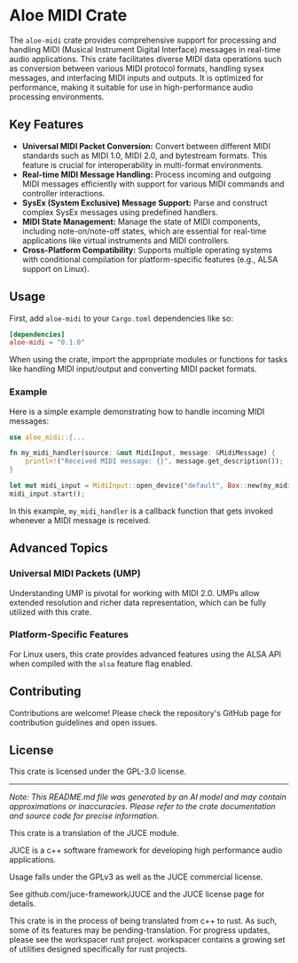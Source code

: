 # Aloe MIDI Crate

The `aloe-midi` crate provides comprehensive support for processing and handling MIDI (Musical Instrument Digital Interface) messages in real-time audio applications. This crate facilitates diverse MIDI data operations such as conversion between various MIDI protocol formats, handling sysex messages, and interfacing MIDI inputs and outputs. It is optimized for performance, making it suitable for use in high-performance audio processing environments.

## Key Features

- **Universal MIDI Packet Conversion:** Convert between different MIDI standards such as MIDI 1.0, MIDI 2.0, and bytestream formats. This feature is crucial for interoperability in multi-format environments.
- **Real-time MIDI Message Handling:** Process incoming and outgoing MIDI messages efficiently with support for various MIDI commands and controller interactions.
- **SysEx (System Exclusive) Message Support:** Parse and construct complex SysEx messages using predefined handlers.
- **MIDI State Management:** Manage the state of MIDI components, including note-on/note-off states, which are essential for real-time applications like virtual instruments and MIDI controllers.
- **Cross-Platform Compatibility:** Supports multiple operating systems with conditional compilation for platform-specific features (e.g., ALSA support on Linux).

## Usage

First, add `aloe-midi` to your `Cargo.toml` dependencies like so:

```toml
[dependencies]
aloe-midi = "0.1.0"
```

When using the crate, import the appropriate modules or functions for tasks like handling MIDI input/output and converting MIDI packet formats.

### Example

Here is a simple example demonstrating how to handle incoming MIDI messages:

```rust
use aloe_midi::{...

fn my_midi_handler(source: &mut MidiInput, message: &MidiMessage) {
    println!("Received MIDI message: {}", message.get_description());
}

let mut midi_input = MidiInput::open_device("default", Box::new(my_midi_handler)).expect("Failed to open MIDI input");
midi_input.start();
```

In this example, `my_midi_handler` is a callback function that gets invoked whenever a MIDI message is received.

## Advanced Topics

### Universal MIDI Packets (UMP)

Understanding UMP is pivotal for working with MIDI 2.0. UMPs allow extended resolution and richer data representation, which can be fully utilized with this crate.

### Platform-Specific Features

For Linux users, this crate provides advanced features using the ALSA API when compiled with the `alsa` feature flag enabled.

## Contributing

Contributions are welcome! Please check the repository's GitHub page for contribution guidelines and open issues.

## License

This crate is licensed under the GPL-3.0 license.

---

*Note: This README.md file was generated by an AI model and may contain approximations or inaccuracies. Please refer to the crate documentation and source code for precise information.*


This crate is a translation of the JUCE module.

JUCE is a c++ software framework for developing high performance audio applications.

Usage falls under the GPLv3 as well as the JUCE commercial license.

See github.com/juce-framework/JUCE and the JUCE license page for details.

This crate is in the process of being translated from c++ to rust. As such, some of its features may be pending-translation. For progress updates, please see the workspacer rust project. workspacer contains a growing set of utilities designed specifically for rust projects.
